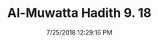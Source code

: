 ---
title        : "Al-Muwatta Hadith 9. 18"
date         : 7/25/2018 12:29:16 PM
draft        : false
type         : "hadith"
layout       : "hadith"
BookCode     : "AMH"
VolumeNumber : "9"
HadithNumber : "18"
categories  :  ["Prayer, Shortening - The Prayer of a Traveler when Undecided whether to Remain in a Place or Not"]
---